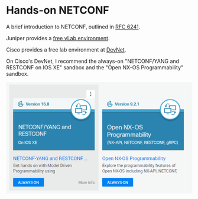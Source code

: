 # Hands-on NETCONF
A brief introduction to NETCONF, outlined in [RFC 6241](https://datatracker.ietf.org/doc/rfc6241/). 

Juniper provides a [free vLab environment](https://jlabs.juniper.net/vlabs/portal/index.page).

Cisco provides a free lab environment at [DevNet](https://developer.cisco.com/site/sandbox/).

On Cisco's DevNet, I recommend the always-on "NETCONF/YANG and RESTCONF on IOS XE" sandbox and the "Open NX-OS Programmability" sandbox.  

![Alt text](devnet_labs.PNG "DevNet Labs")
